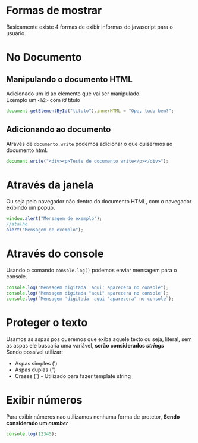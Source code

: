 # Formas de mostrar
Basicamente existe 4 formas de exibir informas do javascript para o usuário.

# No Documento
## Manipulando o documento HTML
Adicionado um id ao elemento que vai ser manipulado.  
Exemplo um `<h2>` com *id* titulo
```javascript
document.getElementById("titulo").innerHTML = "Opa, tudo bem?";
```

## Adicionando ao documento
Através de `documento.write` podemos adicionar o que quisermos ao documento html.
```javascript
document.write("<div><p>Teste de documento write</p></div>");
```

# Através da janela
Ou seja pelo navegador não dentro do documento HTML, com o navegador exibindo um popup.
```javascript
window.alert("Mensagem de exemplo");
//atalho
alert("Mensagem de exemplo");
```
# Através do console
Usando o comando `console.log()` podemos enviar mensagem para o console.
```javascript
console.log("Mensagem digitada 'aqui' aparecera no console");
console.log('Mensagem digitada "aqui" aparecera no console');
console.log(`Mensagem 'digitada' aqui "aparecera" no console`);
```

# Proteger o texto
Usamos as aspas pos queremos que exiba aquele texto ou seja, literal, sem as aspas ele buscaria uma variável, **serão considerados *strings***  
Sendo possível utilizar:  
- Aspas simples (')
- Aspas duplas (")
- Crases (`) - Utilizado para fazer template string

# Exibir números
Para exibir números nao utilizamos nenhuma forma de protetor, **Sendo considerado um *number*** 
```javascript
console.log(12345);
```